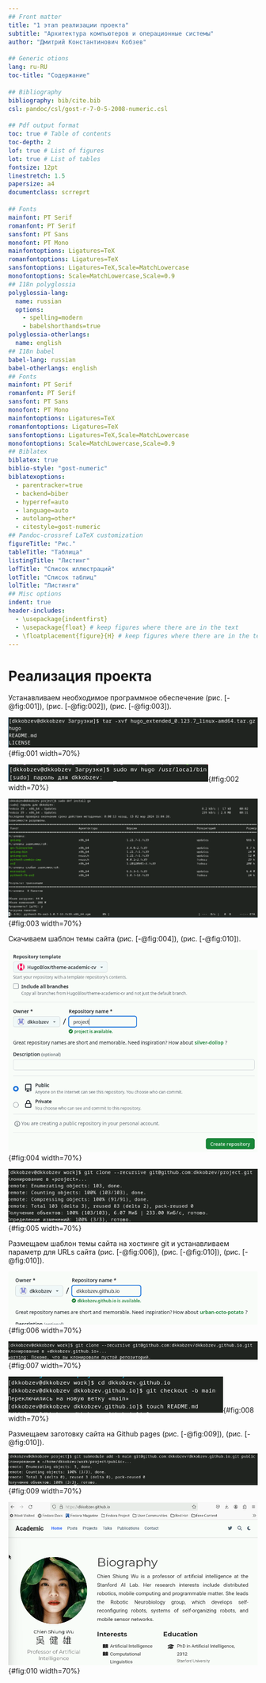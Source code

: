 ```yaml
---
## Front matter
title: "1 этап реализации проекта"
subtitle: "Архитектура компьютеров и операционные системы"
author: "Дмитрий Константинович Кобзев"

## Generic otions
lang: ru-RU
toc-title: "Содержание"

## Bibliography
bibliography: bib/cite.bib
csl: pandoc/csl/gost-r-7-0-5-2008-numeric.csl

## Pdf output format
toc: true # Table of contents
toc-depth: 2
lof: true # List of figures
lot: true # List of tables
fontsize: 12pt
linestretch: 1.5
papersize: a4
documentclass: scrreprt

## Fonts
mainfont: PT Serif
romanfont: PT Serif
sansfont: PT Sans
monofont: PT Mono
mainfontoptions: Ligatures=TeX
romanfontoptions: Ligatures=TeX
sansfontoptions: Ligatures=TeX,Scale=MatchLowercase
monofontoptions: Scale=MatchLowercase,Scale=0.9
## I18n polyglossia
polyglossia-lang:
  name: russian
  options:
	- spelling=modern
	- babelshorthands=true
polyglossia-otherlangs:
  name: english
## I18n babel
babel-lang: russian
babel-otherlangs: english
## Fonts
mainfont: PT Serif
romanfont: PT Serif
sansfont: PT Sans
monofont: PT Mono
mainfontoptions: Ligatures=TeX
romanfontoptions: Ligatures=TeX
sansfontoptions: Ligatures=TeX,Scale=MatchLowercase
monofontoptions: Scale=MatchLowercase,Scale=0.9
## Biblatex
biblatex: true
biblio-style: "gost-numeric"
biblatexoptions:
  - parentracker=true
  - backend=biber
  - hyperref=auto
  - language=auto
  - autolang=other*
  - citestyle=gost-numeric
## Pandoc-crossref LaTeX customization
figureTitle: "Рис."
tableTitle: "Таблица"
listingTitle: "Листинг"
lofTitle: "Список иллюстраций"
lotTitle: "Список таблиц"
lolTitle: "Листинги"
## Misc options
indent: true
header-includes:
  - \usepackage{indentfirst}
  - \usepackage{float} # keep figures where there are in the text
  - \floatplacement{figure}{H} # keep figures where there are in the text
---
```


# Реализация проекта

Устанавливаем необходимое программное обеспечение (рис. [-@fig:001]), (рис. [-@fig:002]), (рис. [-@fig:003]).

![Распаковка файлов hugo](image/1.png){#fig:001 width=70%}

![Перемещение hugo в /usr/local/bin ](image/2.png){#fig:002 width=70%}

![Установка go](image/3.png){#fig:003 width=70%}

Скачиваем шаблон темы сайта (рис. [-@fig:004]), (рис. [-@fig:010]).

![Перенос шаблона в свой репозиторий](image/4.png){#fig:004 width=70%}

![Скачивание шаблона](image/5.png){#fig:005 width=70%}

Размещаем шаблон темы сайта на хостинге git и устанавливаем параметр для URLs сайта (рис. [-@fig:006]), (рис. [-@fig:010]), (рис. [-@fig:010]).

![Создание репозитория сайта](image/6.png){#fig:006 width=70%}

![Клонирование репозитория](image/7.png){#fig:007 width=70%}

![Создание ветки main](image/8.png){#fig:008 width=70%}

Размещаем заготовку сайта на Github pages (рис. [-@fig:009]), (рис. [-@fig:010]).

![Команда git submodule](image/9.png){#fig:009 width=70%}

![Заготовка сайта размещенная на Github pages](image/10.png){#fig:010 width=70%}
